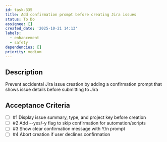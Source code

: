 ```yaml
---
id: task-335
title: Add confirmation prompt before creating Jira issues
status: To Do
assignee: []
created_date: '2025-10-21 14:13'
labels:
  - enhancement
  - safety
dependencies: []
priority: medium
---
```


## Description

<!-- SECTION:DESCRIPTION:BEGIN -->
Prevent accidental Jira issue creation by adding a confirmation prompt that shows issue details before submitting to Jira
<!-- SECTION:DESCRIPTION:END -->

## Acceptance Criteria
<!-- AC:BEGIN -->
- [ ] #1 Display issue summary, type, and project key before creation
- [ ] #2 Add --yes/-y flag to skip confirmation for automation/scripts
- [ ] #3 Show clear confirmation message with Y/n prompt
- [ ] #4 Abort creation if user declines confirmation
<!-- AC:END -->

